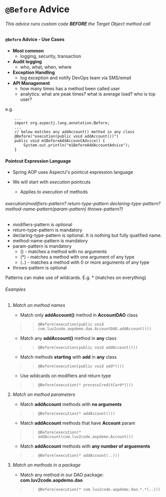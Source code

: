 # `@Before` Advice

###### This advice runs custom code **BEFORE** the Target Object method call

#### `@Before` Advice - Use Cases
* **Most common**
    * logging, security, transaction
* **Audit logging**
    * who, what, when, where
* **Exception Handling**
    * log exception and notify DevOps team via SMS/email
* **API Management**
    * how many times has a method been called user
    * analytics: what are peak times? what is average load? who is top user?
    
e.g.

~~~
	...
	import org.aspectj.lang.annotation.Before;
	...
	// below matches any addAccount() method in any class
	@Before("execution(public void addAccount())")
	public void m1BeforeAddAccountAdvice() {
		System.out.println("m1BeforeAddAccountAdvice");
	}
~~~

#### Pointcut Expression Language
* Spring AOP uses AspectJ's pointcut expression language

* We will start with *execution* pointcuts
    * Applies to *execution* of methods

###### execution(modifiers-pattern? return-type-pattern declaring-type-pattern? method-name-pattern(param-pattern) throws-pattern?)

* modifiers-pattern is optional
* return-type-pattern is mandatory
* declaring-type-pattern is optional. It is nothing but fully qualified name.
* method-name-pattern is mandatory
* param-pattern is mandatory
    * () - matches a method with no arguments
    * (*) - matches a method with one argument of any type
    * (..) - matches a method with 0 or more arguments of any type
* throws-pattern is optional

Patterns can make use of wildcards. E.g. * (matches on everything)

###### Examples
1. *Match on method names*
    * Match only **addAccount()**  method in **AccountDAO** class
    >>`@Before(execution(public void com.luv2code.aopdemo.dao.AccountDAO.addAccount()))`
    
    * Match any **addAccount()** method in **any** class
    >>`@Before(execution(public void addAccount()))`
    
    * Match methods **starting** with **add** in **any** class
    >>`@Before(execution(public void add*()))`
    
    * Use wildcards on modifiers and return type
    >>`@Before(execution(* processCreditCard*()))`

2. *Match on method parameters*
    * Match **addAccount** methods with **no arguments**
    >>`@Before(execution(* addAccount()))`
    
    * Match **addAccount** methods that have **Account** param
    >>`@Before(execution(* addAccount(com.luv2code.aopdemo.Account)))`
    
    * Match **addAccount** methods with **any number of arguements**
    >>`@Before(execution(* addAccount(..)))`
    
3. *Match on methods in a package*
    * Match any method in our DAO package: **com.luv2code.aopdemo.dao**
    >>`@Before(execution(* com.luv2code.aopdemo.dao.*.*(..)))`
